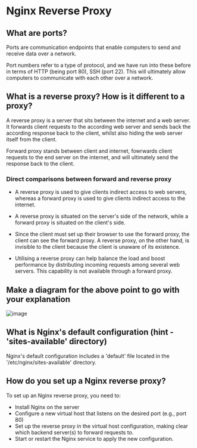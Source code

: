 # Nginx Reverse Proxy

## What are ports? 

Ports are communication endpoints that enable computers to send and receive data over a network.

Port numbers refer to a type of protocol, and we have run into these before in terms of HTTP (being port 80), SSH (port 22).
This will ultimately allow computers to communicate with each other over a network.

## What is a reverse proxy? How is it different to a proxy?

A reverse proxy is a server that sits between the internet and a web server. It forwards client requests to the according web server and sends back the according response back to the client, whilst also hiding the web server itself from the client.

Forward proxy stands between client and internet, fowrwards client requests to the end server on the internet, and will ultimately send the response back to the client.

### Direct comparisons between forward and reverse proxy

* A reverse proxy is used to give clients indirect access to web servers, whereas a forward proxy is used to give clients indirect access to the internet.

* A reverse proxy is situated on the server's side of the network, while a forward proxy is situated on the client's side.

* Since the client must set up their browser to use the forward proxy, the client can see the forward proxy. A reverse proxy, on the other hand, is invisible to the client because the client is unaware of its existence.

* Utilising a reverse proxy can help balance the load and boost performance by distributing incoming requests among several web servers. This capability is not available through a forward proxy.

## Make a diagram for the above point to go with your explanation

![image](https://user-images.githubusercontent.com/129314018/232845745-da2b21bf-e4d6-4199-881d-370869069105.png)

## What is Nginx's default configuration (hint - 'sites-available' directory)

Nginx's default configuration includes a 'default' file located in the '/etc/nginx/sites-available' directory.

## How do you set up a Nginx reverse proxy?

To set up an Nginx reverse proxy, you need to:

* Install Nginx on the server
* Configure a new virtual host that listens on the desired port (e.g., port 80)
* Set up the reverse proxy in the virtual host configuration, making clear which backend server(s) to forward requests to.
* Start or restart the Nginx service to apply the new configuration.
